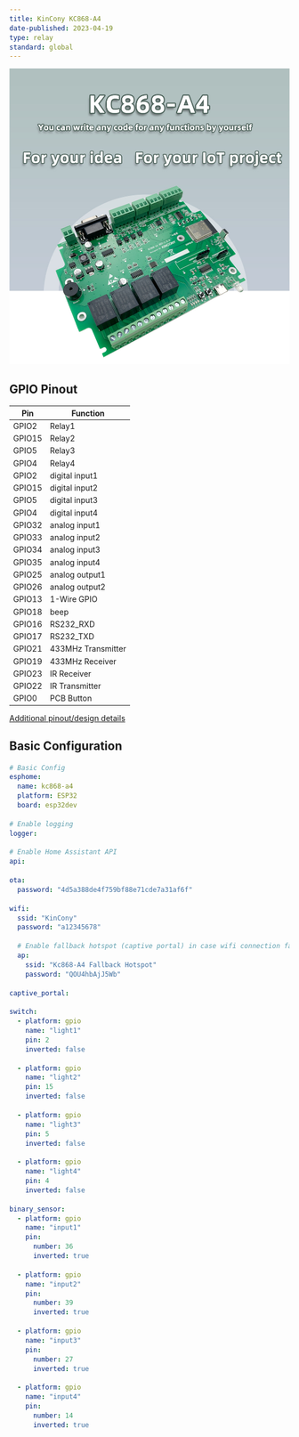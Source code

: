 ```yaml
---
title: KinCony KC868-A4
date-published: 2023-04-19
type: relay
standard: global
---
```


![Product](KC868-A4_01.jpg "Product Image")

## GPIO Pinout

| Pin    | Function            |
| ------ | ------------------  |
| GPIO2  | Relay1              |
| GPIO15 | Relay2              |
| GPIO5  | Relay3              |
| GPIO4  | Relay4              |
| GPIO2  | digital input1      |
| GPIO15 | digital input2      |
| GPIO5  | digital input3      |
| GPIO4  | digital input4      |
| GPIO32 | analog  input1      |
| GPIO33 | analog  input2      |
| GPIO34 | analog  input3      |
| GPIO35 | analog  input4      |
| GPIO25 | analog  output1     |
| GPIO26 | analog  output2     |
| GPIO13 | 1-Wire GPIO         |
| GPIO18 | beep                |
| GPIO16 | RS232_RXD           |
| GPIO17 | RS232_TXD           |
| GPIO21 | 433MHz Transmitter  |
| GPIO19 | 433MHz Receiver     |
| GPIO23 | IR Receiver         |
| GPIO22 | IR Transmitter      |
| GPIO0  | PCB Button          |

[Additional pinout/design details](https://www.kincony.com/arduino-esp32-4-channel-relay-module.html)

## Basic Configuration

```yaml
# Basic Config
esphome:
  name: kc868-a4
  platform: ESP32
  board: esp32dev

# Enable logging
logger:

# Enable Home Assistant API
api:

ota:
  password: "4d5a388de4f759bf88e71cde7a31af6f"

wifi:
  ssid: "KinCony"
  password: "a12345678"

  # Enable fallback hotspot (captive portal) in case wifi connection fails
  ap:
    ssid: "Kc868-A4 Fallback Hotspot"
    password: "QOU4hbAjJ5Wb"

captive_portal:

switch:
  - platform: gpio
    name: "light1"
    pin: 2
    inverted: false

  - platform: gpio
    name: "light2"
    pin: 15
    inverted: false

  - platform: gpio
    name: "light3"
    pin: 5
    inverted: false

  - platform: gpio
    name: "light4"
    pin: 4
    inverted: false

binary_sensor:
  - platform: gpio
    name: "input1"
    pin:
      number: 36
      inverted: true

  - platform: gpio
    name: "input2"
    pin:
      number: 39
      inverted: true

  - platform: gpio
    name: "input3"
    pin:
      number: 27
      inverted: true

  - platform: gpio
    name: "input4"
    pin:
      number: 14
      inverted: true
```
